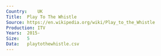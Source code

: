 ```yaml
---
Country:	UK
Title:	Play To The Whistle
Source:	https://en.wikipedia.org/wiki/Play_to_the_Whistle
Production:	ITV
Years:	2015-
Size:	5
Data:	playtothewhistle.csv
---
```

